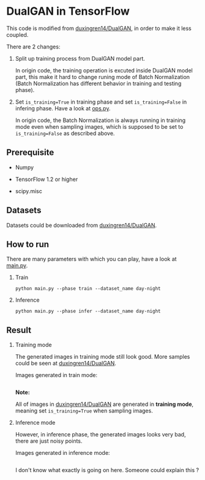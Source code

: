 # DualGAN in TensorFlow

This code is modified from [duxingren14/DualGAN](https://github.com/duxingren14/DualGAN), in order to make it less coupled.

There are 2 changes:

1. Split up training process from DualGAN model part. 

    In origin code, the training operation is excuted inside DualGAN model part, this make it hard to change runing mode of Batch Normalization (Batch Normalization has different behavior in training and testing phase).

2. Set `is_training=True` in training phase and set `is_training=False` in infering phase. Have a look at [ops.py](https://github.com/watsonyanghx/DualGAN_Tensorflow/blob/master/ops.py#L26).

    In origin code, the Batch Normalization is always running in training mode even when sampling images, which is supposed to be set to `is_training=False` as described above.


## Prerequisite

- Numpy

- TensorFlow 1.2 or higher

- scipy.misc


## Datasets

Datasets could be downloaded from [duxingren14/DualGAN](https://github.com/duxingren14/DualGAN).


## How to run

There are many parameters with which you can play, have a look at [main.py](https://github.com/watsonyanghx/DualGAN_Tensorflow/blob/master/main.py#L21).

1. Train

    `python main.py --phase train --dataset_name day-night`


2. Inference

    `python main.py --phase infer --dataset_name day-night`


## Result

1. Training mode

    The generated images in training mode still look good. More samples could be seen at [duxingren14/DualGAN](https://github.com/duxingren14/DualGAN). 

    Images generated in train mode:

    ![]()


    **Note:**

    All of images in [duxingren14/DualGAN](https://github.com/duxingren14/DualGAN) are generated in **training mode**, meaning set `is_training=True` when sampling images.


2. Inference mode

    However, in inference phase, the generated images looks very bad, there are just noisy points. 

    Images generated in inference mode:

    ![]()


    I don't know what exactly is going on here. Someone could explain this ?

